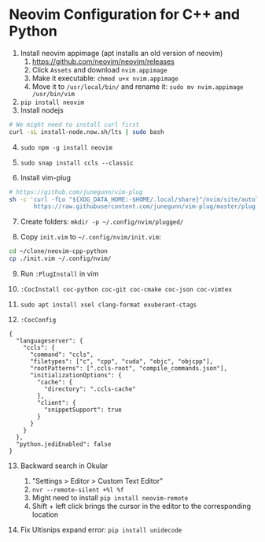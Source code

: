 # Neovim Configuration for C++ and Python

1. Install neovim appimage (apt installs an old version of neovim)
   1. https://github.com/neovim/neovim/releases
   2. Click `Assets` and download `nvim.appimage`
   3. Make it executable: `chmod u+x nvim.appimage`
   4. Move it to `/usr/local/bin/` and rename it: `sudo mv nvim.appimage /usr/bin/vim`
2. `pip install neovim`
3. Install nodejs
```bash
# We might need to install curl first
curl -sL install-node.now.sh/lts | sudo bash
```

4. `sudo npm -g install neovim`

5. `sudo snap install ccls --classic`

6. Install vim-plug
```bash
# https://github.com/junegunn/vim-plug
sh -c 'curl -fLo "${XDG_DATA_HOME:-$HOME/.local/share}"/nvim/site/autoload/plug.vim --create-dirs \
       https://raw.githubusercontent.com/junegunn/vim-plug/master/plug.vim'
```

7. Create folders: `mkdir -p ~/.config/nvim/plugged/`

8. Copy `init.vim` to `~/.config/nvim/init.vim`:
```bash
cd ~/clone/neovim-cpp-python
cp ./init.vim ~/.config/nvim/
```

9. Run `:PlugInstall` in vim

10. `:CocInstall coc-python coc-git coc-cmake coc-json coc-vimtex`

11. `sudo apt install xsel clang-format exuberant-ctags`

12. `:CocConfig`
```
{
  "languageserver": {
    "ccls": {
      "command": "ccls",
      "filetypes": ["c", "cpp", "cuda", "objc", "objcpp"],
      "rootPatterns": [".ccls-root", "compile_commands.json"],
      "initializationOptions": {
        "cache": {
          "directory": ".ccls-cache"
        },
        "client": {
          "snippetSupport": true
        }
      }
    }
  },
  "python.jediEnabled": false
}
```

13. Backward search in Okular
    1. "Settings > Editor > Custom Text Editor"
    2. `nvr --remote-silent +%l %f`
    3. Might need to install `pip install neovim-remote`
    4. Shift + left click brings the cursor in the editor to the corresponding location

14. Fix Ultisnips expand error: `pip install unidecode`
